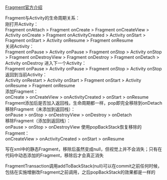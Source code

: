 [Fragment官方介绍](http://developer.android.com/intl/zh-cn/guide/components/fragments.html)

Fragment与Activity的生命周期关系：<br>
刚打开Activity：<br>
    Fragment onAttach > Fragment onCreate > Fragment onCreateView > Activity onCreate > Fragment onActivityCreated > Activity onStart > Fragment onStart > Activity onResume > Fragment onResume <br>
关闭Activity：<br>
    Fragment onPause > Activity onPause > Fragment onStop > Activity onStop > Fragment onDestroyView > Fragment onDestroy > Fragment onDetach > Activity onDestroy
进入下一个Activity：<br>
    Fragment onPause > Activity onPause > Fragment onStop > Activity onStop <br>
返回到当前Activity：<br>
    Activity onRestart > Activity onStart > Fragment onStart > Activity onResume > Fragment onResume <br>
添加Fragment：<br>
    onCreate > onCreateView > onActivityCreated > onStart > onResume <br>
Fragment添加后是否加入返回栈，生命周期都一样，pop即完全移除到onDetach <br>
移除Fragment（未添加到返回栈）：<br>
    onPause > onStop > onDestroyView > onDestroy > onDetach <br>
移除Fragment（添加到返回栈）：<br>
    onPause > onStop > onDestroyView
使用popBackStack恢复移除的Fragment：<br>
    onCreateView > onActivityCreated > onStart > onResume <br>

    
    
写在xml中的静态Fragment，移除后虽然变成null，但视觉上并不会消失；只有在代码中动态添加的Fragment，移除后才会真正消失

FragmentTransaction调用addToBackStack(null)可以在commit之前任何时候，包括在实施增删改Fragment之前调用，之后popBackStack的效果都是一样的
